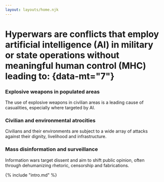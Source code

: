 ```yaml
---
layout: layouts/home.njk
---
```


# Hyperwars are conflicts that employ artificial intelligence (AI) in military or state operations without meaningful human control (MHC) leading to: {data-mt="7"}

<div data-grid data-columns="3" data-gap="3">

<div>

### Explosive weapons in populated areas
The use of explosive weapons in civilian areas is a leading cause of casualities, especially where targeted by AI.

</div>
<div>

### Civilian and environmental atrocities
Civilians and their environments are subject to a wide array of attacks against their dignity, livelihood and infrastructure.

</div>
<div>

### Mass disinformation and surveillance
Information wars target dissent and aim to shift public opinion, often through dehumanizing rhetoric, censorship and fabrications.

</div>
</div>

<div class="row">
<div class="col-2">

</div>
<div class="col-8">

{% include "intro.md" %}

</div>
</div>